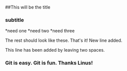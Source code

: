 ##This will be the title
### subtitle
*need one
*need two
*need three

The rest should look like these. That's it! 
New line added.

This line has been added by leaving two spaces. 

### Git is easy. Git is fun. Thanks Linus!
